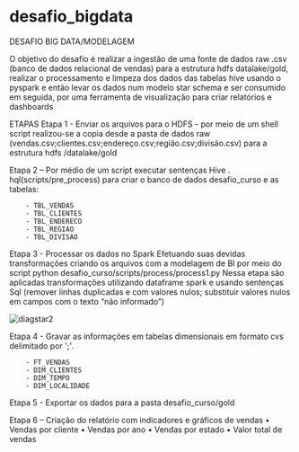 # desafio_bigdata
DESAFIO BIG DATA/MODELAGEM

O objetivo do desafio é realizar a ingestão de uma fonte de dados raw .csv (banco de dados relacional de vendas) para a estrutura hdfs datalake/gold, realizar o processamento e limpeza dos dados das tabelas hive usando o pyspark e então levar os dados num modelo star schema e ser consumido em seguida, por uma ferramenta de visualização para criar relatórios e dashboards 

ETAPAS
Etapa 1 - Enviar os arquivos para o HDFS
    - por meio de um shell script realizou-se a copia desde a pasta de dados raw (vendas.csv;clientes.csv;endereço.csv;região.csv;divisão.csv) para a estrutura hdfs /datalake/gold

Etapa 2 – Por médio de um script executar sentenças Hive . hql(scripts/pre_process) para criar o banco de dados desafio_curso e as tabelas: 

        - TBL_VENDAS
        - TBL_CLIENTES
        - TBL_ENDERECO
        - TBL_REGIAO
        - TBL_DIVISAO

Etapa 3 - Processar os dados no Spark Efetuando suas devidas transformações criando os arquivos com a modelagem de BI por meio do script python desafio_curso/scripts/process/process1.py
Nessa etapa são aplicadas transformações utilizando dataframe spark e usando sentenças Sql (remover linhas duplicadas e com valores nulos; substituir  valores nulos em campos com o texto “não informado”)
 
![diagstar2](https://github.com/repcodchfers/desafio_bigdata/assets/86985900/103ebf00-e29d-4a74-8c74-138da5ec568d)

Etapa 4 - Gravar as informações em tabelas dimensionais em formato cvs delimitado por ';'.

        - FT_VENDAS
        - DIM_CLIENTES
        - DIM_TEMPO
        - DIM_LOCALIDADE

Etapa 5 - Exportar os dados para a pasta desafio_curso/gold

Etapa 6 – Criação do relatório com indicadores e gráficos de vendas
•	Vendas por cliente
•	Vendas por ano
•	Vendas por estado
•	Valor total de vendas
